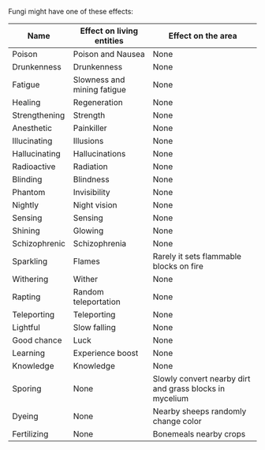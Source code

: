 Fungi might have one of these effects:

| Name | Effect on living entities | Effect on the area |
| --- | --- | --- |
| Poison | Poison and Nausea | None |
| Drunkenness | Drunkenness | None |
| Fatigue | Slowness and mining fatigue | None |
| Healing | Regeneration | None |
| Strengthening | Strength | None |
| Anesthetic | Painkiller | None |
| Illucinating | Illusions | None |
| Hallucinating | Hallucinations | None |
| Radioactive | Radiation | None |
| Blinding | Blindness | None |
| Phantom | Invisibility | None |
| Nightly | Night vision | None |
| Sensing | Sensing | None |
| Shining | Glowing | None |
| Schizophrenic | Schizophrenia | None |
| Sparkling | Flames | Rarely it sets flammable blocks on fire |
| Withering | Wither | None |
| Rapting | Random teleportation | None |
| Teleporting | Teleporting | None |
| Lightful | Slow falling | None |
| Good chance | Luck | None |
| Learning | Experience boost | None |
| Knowledge | Knowledge | None |
| Sporing | None | Slowly convert nearby dirt and grass blocks in mycelium |
| Dyeing | None | Nearby sheeps randomly change color |
| Fertilizing | None | Bonemeals nearby crops |
